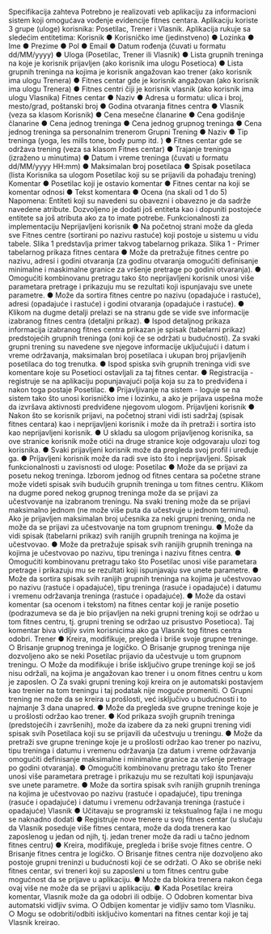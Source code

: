 Specifikacija zahteva
Potrebno je realizovati veb aplikaciju za informacioni sistem koji omogućava vođenje evidencije
fitnes centara. Aplikaciju koriste 3 grupe (uloge) korisnika: Posetilac, Trener i Vlasnik. Aplikacija
rukuje sa sledećim entitetima:
Korisnik
● Korisničko ime (jedinstveno)
● Lozinka
● Ime
● Prezime
● Pol
● Email
● Datum rođenja (čuvati u formatu dd/MM/yyyy)
● Uloga (Posetilac, Trener ili Vlasnik)
● Lista grupnih treninga na koje je korisnik prijavljen (ako korisnik ima ulogu Posetioca)
● Lista grupnih treninga na kojima je korisnik angažovan kao trener (ako korisnik ima
ulogu Trenera)
● Fitnes centar gde je korisnik angažovan (ako korisnik ima ulogu Trenera)
● Fitnes centri čiji je korisnik vlasnik (ako korisnik ima ulogu Vlasnika)
Fitnes centar
● Naziv
● Adresa u formatu: ulica i broj, mesto/grad, poštanski broj
● Godina otvaranja fitnes centra
● Vlasnik (veza sa klasom Korisnik)
● Cena mesečne članarine
● Cena godišnje članarine
● Cena jednog treninga
● Cena jednog grupnog treninga
● Cena jednog treninga sa personalnim trenerom
Grupni Trening
● Naziv
● Tip treninga (yoga, les mills tone, body pump itd. )
● Fitnes centar gde se održava trening (veza sa klasom Fitnes centar)
● Trajanje treninga (izraženo u minutima)
● Datum i vreme treninga (čuvati u formatu dd/MM/yyyy HH:mm)
● Maksimalan broj posetilaca
● Spisak posetilaca (lista Korisnika sa ulogom Posetilac koji su se prijavili da pohađaju
trening)
Komentar
● Posetilac koji je ostavio komentar
● Fitnes centar na koji se komentar odnosi
● Tekst komentara
● Ocena (na skali od 1 do 5)
Napomena: Entiteti koji su navedeni su obavezni i obavezno je da sadrže navedene
atribute. Dozvoljeno je dodati još entiteta kao i dopuniti postojeće entitete sa još atributa ako za
to imate potrebe.
Funkcionalnosti za implementaciju
Neprijavljeni korisnik
● Na početnoj strani može da gleda sve Fitnes centre (sortirani po nazivu rastuće) koji
postoje u sistemu u vidu tabele. Slika 1 predstavlja primer takvog tabelarnog prikaza.
Slika 1 - Primer tabelarnog prikaza fitnes centara
● Može da pretražuje fitnes centre po nazivu, adresi i godini otvaranja (za godinu
otvaranja omogućiti definisanje minimalne i maskimalne granice za vršenje pretrage po
godini otvaranja).
● Omogućiti kombinovanu pretragu tako što neprijavljeni korisnik unosi više parametara
pretrage i prikazuju mu se rezultati koji ispunjavaju sve unete parametre.
● Može da sortira fitnes centre po nazivu (opadajuće i rastuće), adresi (opadajuće i
rastuće) i godini otvaranja (opadajuće i rastuće).
● Klikom na dugme detalji prelazi se na stranu gde se vide sve informacije izabranog
fitnes centra (detaljni prikaz).
● Ispod detaljnog prikaza informacija izabranog fitnes centra prikazan je spisak (tabelarni
prikaz) predstojećih grupnih treninga (oni koji će se održati u budućnosti). Za svaki
grupni trening su navedene sve njegove informacije uključujući i datum i vreme
održavanja, maksimalan broj posetilaca i ukupan broj prijavljenih posetilaca do tog
trenutka.
● Ispod spiska svih grupnih treninga vidi sve komentare koje su Posetioci ostavljali za taj
fitnes centar.
● Registracija - registruje se na aplikaciju popunjavajući polja koja su za to predviđena i
nakon toga postaje Posetilac.
● Prijavljivanje na sistem - loguje se na sistem tako što unosi korisničko ime i lozinku, a
ako je prijava uspešna može da izvršava aktivnosti predviđene njegovom ulogom.
Prijavljeni korisnik
● Nakon što se korisnik prijavi, na početnoj strani vidi isti sadržaj (spisak fitnes centara)
kao i neprijavljeni korisnik i može da ih pretraži i sortira isto kao neprijavljeni korisnik.
● U skladu sa ulogom prijavljenog korisnika, sa ove stranice korisnik može otići na druge
stranice koje odgovaraju ulozi tog korisnika.
● Svaki prijavljeni korisnik može da pregleda svoj profil i uređuje ga.
● Prijavljeni korisnik može da radi sve isto što i neprijavljeni.
Spisak funkcionalnosti u zavisnosti od uloge:
Posetilac
● Može da se prijavi za posetu nekog treninga. Izborom jednog od fitnes centara sa
početne strane može videti spisak svih budućih grupnih treninga u tom fitnes centru.
Klikom na dugme pored nekog grupnog treninga može da se prijavi za učestvovanje na
izabranom treningu. Na svaki trening može da se prijavi maksimalno jednom (ne može
više puta da učestvuje u jednom terminu). Ako je prijavljen maksimalan broj učesnika za
neki grupni trening, onda ne može da se prijavi za učestvovanje na tom grupnom
treningu.
● Može da vidi spisak (tabelarni prikaz) svih ranijih grupnih treninga na kojima je
učestvovao.
● Može da pretražuje spisak svih ranijih grupnih treninga na kojima je učestvovao po
nazivu, tipu treninga i nazivu fitnes centra.
● Omogućiti kombinovanu pretragu tako što Posetilac unosi više parametara pretrage i
prikazuju mu se rezultati koji ispunjavaju sve unete parametre.
● Može da sortira spisak svih ranijih grupnih treninga na kojima je učestvovao po nazivu
(rastuće i opadajuće), tipu treninga (rasuće i opadajuće) i datumu i vremenu održavanja
treninga (rastuće i opadajuće).
● Može da ostavi komentar (sa ocenom i tekstom) na fitnes centar koji je ranije posetio
(podrazumeva se da je bio prijavljen na neki grupni trening koji se održao u tom fitnes
centru, tj. grupni trening se održao uz prisustvo Posetioca). Taj komentar biva vidljiv svim
korisnicima ako ga Vlasnik tog fitnes centra odobri.
Trener
● Kreira, modifikuje, pregleda i briše svoje grupne treninge.
○ Brisanje grupnog treninga je logičko.
○ Brisanje grupnog treninga nije dozvoljeno ako se neki Posetilac prijavio da
učestvuje u tom grupnom treningu.
○ Može da modifikuje i briše isključivo grupe treninge koji se još nisu održali, na
kojima je angažovan kao trener i u onom fitnes centru u kom je zaposlen.
○ Za svaki grupni trening koji kreira on je automatski postavjem kao trenier na tom
treningu i taj podatak nije moguće promeniti.
○ Grupni trening ne može da se kreira u prošlosti, već isključivo u budućnosti i to
najmanje 3 dana unapred.
● Može da pregleda sve grupne treninge koje je u prošlosti održao kao trener.
● Kod prikaza svojih grupnih treninga (predstojećih i završenih), može da izabere da za
neki grupni trening vidi spisak svih Posetilaca koji su se prijavili da učestvuju u treningu.
● Može da pretraži sve grupne treninge koje je u prošlosti održao kao trener po nazivu,
tipu treninga i datumu i vremenu održavanja (za datum i vreme održavanja omogućiti
definisanje maksimalne i minimalne granice za vršenje pretrage po godini otvaranja).
● Omogućiti kombinovanu pretragu tako što Trener unosi više parametara pretrage i
prikazuju mu se rezultati koji ispunjavaju sve unete parametre.
● Može da sortira spisak svih ranijih grupnih treninga na kojima je učestvovao po nazivu
(rastuće i opadajuće), tipu treninga (rasuće i opadajuće) i datumu i vremenu održavanja
treninga (rastuće i opadajuće)
Vlasnik
● Učitavaju se programski iz tekstualnog fajla i ne mogu se naknadno dodati
● Registruje nove trenere u svoj fitnes centar (u slučaju da Vlasnik poseduje više fitnes
centara, može da doda trenera kao zaposlenog u jedan od njih, tj. jedan trener može da
radi u tačno jednom fitnes centru)
● Kreira, modifikuje, pregleda i briše svoje fitnes centre.
○ Brisanje fitnes centra je logičko.
○ Brisanje fitnes centra nije dozvoljeno ako postoje grupni treninzi u budućnosti koji
će se održati.
○ Ako se obriše neki fitnes centar, svi treneri koji su zaposleni u tom fitnes centru
gube mogućnost da se prijave u aplikaciju.
● Može da blokira trenera nakon čega ovaj više ne može da se prijavi u aplikaciju.
● Kada Posetilac kreira komentar, Vlasnik može da ga odobri ili odbije.
○ Odobren komentar biva automatski vidljiv svima.
○ Odbijen komentar je vidljiv samo tom Vlasniku.
○ Mogu se odobriti/odbiti isključivo komentari na fitnes centar koji je taj Vlasnik
kreirao.
